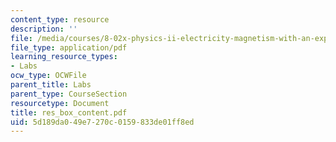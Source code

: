 ```yaml
---
content_type: resource
description: ''
file: /media/courses/8-02x-physics-ii-electricity-magnetism-with-an-experimental-focus-spring-2005/5d189da049e7270c0159833de01ff8ed_res_box_content.pdf
file_type: application/pdf
learning_resource_types:
- Labs
ocw_type: OCWFile
parent_title: Labs
parent_type: CourseSection
resourcetype: Document
title: res_box_content.pdf
uid: 5d189da0-49e7-270c-0159-833de01ff8ed
---
```


